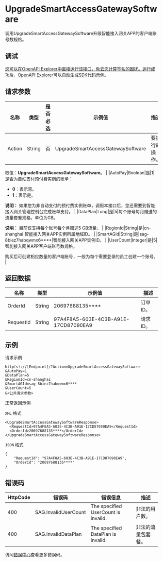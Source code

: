 # UpgradeSmartAccessGatewaySoftware

调用UpgradeSmartAccessGatewaySoftware升级智能接入网关APP的客户端账号数规格。

## 调试

[您可以在OpenAPI Explorer中直接运行该接口，免去您计算签名的困扰。运行成功后，OpenAPI Explorer可以自动生成SDK代码示例。](https://api.aliyun.com/#product=Smartag&api=UpgradeSmartAccessGatewaySoftware&type=RPC&version=2018-03-13)

## 请求参数

|名称|类型|是否必选|示例值|描述|
|--|--|----|---|--|
|Action|String|否|UpgradeSmartAccessGatewaySoftware|要执行的操作。

 取值：**UpgradeSmartAccessGatewaySoftware**。 |
|AutoPay|Boolean|是|1|是否为自动支付预付费实例的账单：

 -   **0**：表示否。
-   **1**：表示是。

 **说明：** 如果您为非自动支付的预付费实例账单，调用本接口后，您还需要到智能接入网关管理控制台完成账单支付。 |
|DataPlan|Long|是|5|每个账号每月赠送的流量套餐规格。单位为GB。

 **说明：** 目前仅支持每个账号每个月赠送5 GB流量。 |
|RegionId|String|是|cn-shanghai|智能接入网关APP实例所属地域ID。 |
|SmartAGId|String|是|sag-8biez7habqwmx6\*\*\*\*|智能接入网关APP实例ID。 |
|UserCount|Integer|是|5|智能接入网关APP客户端账号数规格。

 购买后可创建相应数量的客户端账号，一般为每个需要登录的员工创建一个账号。 |

## 返回数据

|名称|类型|示例值|描述|
|--|--|---|--|
|OrderId|String|20697688135\*\*\*\*|订单ID。 |
|RequestId|String|97A4F8A5-603E-4C3B-A91E-17CD87090EA9|请求ID。 |

## 示例

请求示例

```
http(s)://[Endpoint]/?Action=UpgradeSmartAccessGatewaySoftware
&AutoPay=1
&DataPlan=5
&RegionId=cn-shanghai
&SmartAGId=sag-8biez7habqwmx6****
&UserCount=5
&<公共请求参数>
```

正常返回示例

`XML` 格式

```
<UpgradeSmartAccessGatewaySoftwareResponse>
  <RequestId>97A4F8A5-603E-4C3B-A91E-17CD87090EA9</RequestId>
  <OrderId>20697688135****</OrderId>
</UpgradeSmartAccessGatewaySoftwareResponse>
```

`JSON` 格式

```
{
	"RequestId": "97A4F8A5-603E-4C3B-A91E-17CD87090EA9",
	"OrderId": "20697688135****"
}
```

## 错误码

|HttpCode|错误码|错误信息|描述|
|--------|---|----|--|
|400|SAG.InvalidUserCount|The specified UserCount is invalid.|非法的用户数。|
|400|SAG.InvalidDataPlan|The specified DataPlan is invalid.|非法的流量包套餐。|

访问[错误中心](https://error-center.aliyun.com/status/product/Smartag)查看更多错误码。


